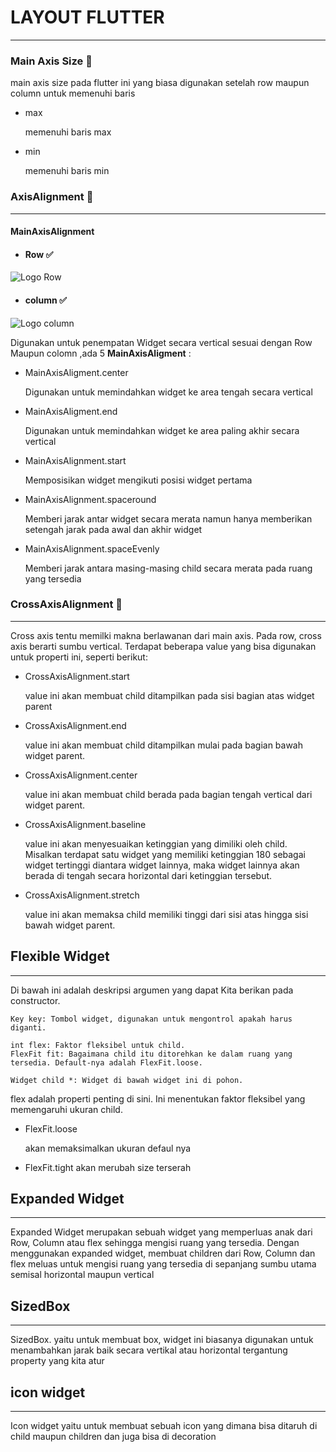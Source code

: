 # LAYOUT FLUTTER
<hr>

### Main Axis Size :memo:

main axis size pada flutter ini yang biasa digunakan setelah row maupun column untuk memenuhi baris

- max

    memenuhi baris max

- min

    memenuhi baris min

### AxisAlignment :memo:
<hr>  

#### MainAxisAlignment 

- #### Row :white_check_mark:

![Logo Row](https://belajarflutter.com/wp-content/uploads/2020/08/row-diagram.png)

- #### column :white_check_mark:

![Logo column](https://belajarflutter.com/wp-content/uploads/2020/08/column-diagram-139x300.png)


Digunakan untuk penempatan Widget secara vertical sesuai dengan Row Maupun colomn ,ada 5 **MainAxisAligment** :


- MainAxisAligment.center 

    Digunakan untuk memindahkan widget ke area tengah secara vertical 

- MainAxisAligment.end
   
   Digunakan untuk memindahkan widget ke area paling akhir secara vertical

- MainAxisAlignment.start

   Memposisikan widget mengikuti posisi widget pertama

- MainAxisAlignment.spaceround

   Memberi jarak antar widget secara merata namun hanya memberikan setengah jarak pada awal dan akhir widget

- MainAxisAlignment.spaceEvenly

  Memberi jarak antara masing-masing child secara merata pada ruang yang tersedia


### CrossAxisAlignment :memo:
<hr>
Cross axis tentu memilki makna berlawanan dari main axis. Pada row, cross axis berarti sumbu vertical. Terdapat beberapa value yang bisa digunakan untuk properti ini, seperti berikut:

- CrossAxisAlignment.start 

  value ini akan membuat child ditampilkan pada sisi bagian atas widget parent
- CrossAxisAlignment.end
 
  value ini akan membuat child ditampilkan mulai pada bagian bawah widget parent.

- CrossAxisAlignment.center
  
   value ini akan membuat child berada pada bagian tengah vertical dari widget parent.

- CrossAxisAlignment.baseline
 
  value ini akan menyesuaikan ketinggian yang dimiliki oleh child. Misalkan terdapat satu widget yang memiliki ketinggian 180 sebagai widget tertinggi diantara widget lainnya, maka widget lainnya akan berada di tengah secara horizontal dari ketinggian tersebut.

- CrossAxisAlignment.stretch
 
  value ini akan memaksa child memiliki tinggi dari sisi atas hingga sisi bawah widget parent.

## Flexible Widget 
<hr>
Di bawah ini adalah deskripsi argumen yang dapat Kita berikan pada constructor.

    Key key: Tombol widget, digunakan untuk mengontrol apakah harus diganti.

    int flex: Faktor fleksibel untuk child.
    FlexFit fit: Bagaimana child itu ditorehkan ke dalam ruang yang tersedia. Default-nya adalah FlexFit.loose.

    Widget child *: Widget di bawah widget ini di pohon.

flex adalah properti penting di sini. Ini menentukan faktor fleksibel yang memengaruhi ukuran child.

- FlexFit.loose 

    akan memaksimalkan ukuran defaul nya

- FlexFit.tight
    akan merubah size terserah 


## Expanded Widget
<hr>

Expanded Widget merupakan sebuah widget yang memperluas anak dari Row, Column atau flex sehingga mengisi ruang yang tersedia. Dengan menggunakan expanded widget, membuat children dari Row, Column dan flex meluas untuk mengisi ruang yang tersedia di sepanjang sumbu utama semisal horizontal maupun vertical

## SizedBox
<hr>

SizedBox. yaitu untuk membuat box, widget ini biasanya digunakan untuk menambahkan jarak baik secara vertikal atau horizontal tergantung property yang kita atur

## icon widget
<hr>

Icon widget yaitu untuk membuat sebuah icon yang dimana bisa ditaruh di child maupun children dan juga bisa di decoration

